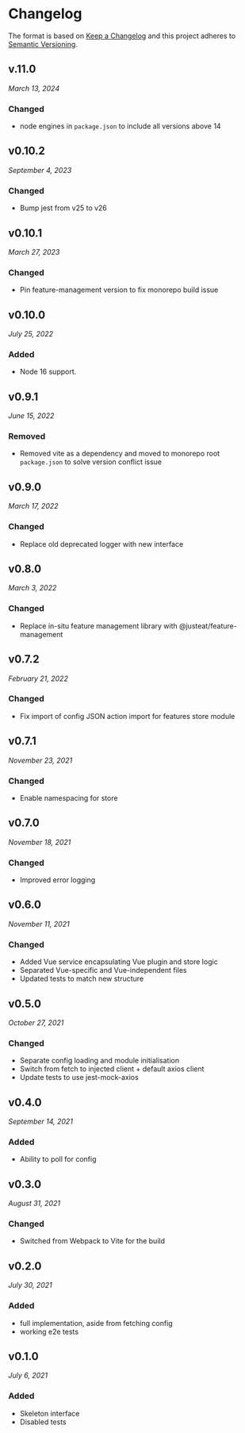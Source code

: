 # Changelog

The format is based on [Keep a Changelog](http://keepachangelog.com/en/1.0.0/)
and this project adheres to [Semantic Versioning](http://semver.org/spec/v2.0.0.html).

## v.11.0

_March 13, 2024_

### Changed

- node engines in `package.json` to include all versions above 14

## v0.10.2

_September 4, 2023_

### Changed

- Bump jest from v25 to v26

## v0.10.1

_March 27, 2023_

### Changed

- Pin feature-management version to fix monorepo build issue

## v0.10.0

_July 25, 2022_

### Added

- Node 16 support.

## v0.9.1

_June 15, 2022_

### Removed

- Removed vite as a dependency and moved to monorepo root `package.json` to solve version conflict issue

## v0.9.0

_March 17, 2022_

### Changed

- Replace old deprecated logger with new interface

## v0.8.0

_March 3, 2022_

### Changed

- Replace in-situ feature management library with @justeat/feature-management

## v0.7.2

_February 21, 2022_

### Changed

- Fix import of config JSON action import for features store module

## v0.7.1

_November 23, 2021_

### Changed

- Enable namespacing for store

## v0.7.0

_November 18, 2021_

### Changed

- Improved error logging

## v0.6.0

_November 11, 2021_

### Changed

- Added Vue service encapsulating Vue plugin and store logic
- Separated Vue-specific and Vue-independent files
- Updated tests to match new structure

## v0.5.0

_October 27, 2021_

### Changed

- Separate config loading and module initialisation
- Switch from fetch to injected client + default axios client
- Update tests to use jest-mock-axios

## v0.4.0

_September 14, 2021_

### Added

- Ability to poll for config

## v0.3.0

_August 31, 2021_

### Changed

- Switched from Webpack to Vite for the build

## v0.2.0

_July 30, 2021_

### Added

- full implementation, aside from fetching config
- working e2e tests

## v0.1.0

_July 6, 2021_

### Added

- Skeleton interface
- Disabled tests
